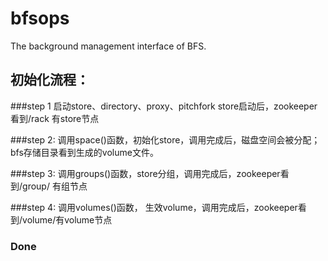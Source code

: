 # bfsops
The background management interface of BFS.

## 初始化流程：

###step 1
启动store、directory、proxy、pitchfork
store启动后，zookeeper看到/rack 有store节点

###step 2:
调用space()函数，初始化store，调用完成后，磁盘空间会被分配；bfs存储目录看到生成的volume文件。

###step 3:
调用groups()函数，store分组，调用完成后，zookeeper看到/group/ 有组节点

###step 4:
调用volumes()函数， 生效volume，调用完成后，zookeeper看到/volume/有volume节点

### Done

